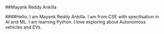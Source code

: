 ##Mayank Reddy Ankilla

####Hello, I am Mayank Reddy Ankilla. I am from CSE with specilisation in AI and ML. I am learning Python. I love exploring about Autonomous vehicles and EVs.
